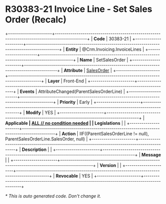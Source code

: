 ﻿---
erp.type: front-end-business-rule
erp.entity: Crm.Invoicing.InvoiceLines
---

# R30383-21 Invoice Line - Set Sales Order (Recalc)
+----------------------+----------------------------------------------------------------------------------------------+
| **Code**             | 30383-21                                                                                     |
+----------------------+----------------------------------------------------------------------------------------------+
| **Entity**           | @Crm.Invoicing.InvoiceLines                                                                  |
+----------------------+----------------------------------------------------------------------------------------------+
| **Name**             | SetSalesOrder                                                                                |
+----------------------+----------------------------------------------------------------------------------------------+
| **Attribute**        | [SalesOrder](../entities/Crm.Invoicing.InvoiceLines.md#salesorder)                           |
+----------------------+----------------------------------------------------------------------------------------------+
| **Layer**            | Front-End                                                                                    |
+----------------------+----------------------------------------------------------------------------------------------+
| **Events**           | AttributeChanged(ParentSalesOrderLine)                                                       |
+----------------------+----------------------------------------------------------------------------------------------+
| **Priority**         | Early                                                                                        |
+----------------------+----------------------------------------------------------------------------------------------+
| **Modify**           | YES                                                                                          |
+----------------------+----------------------------------------------------------------------------------------------+
| **Applicable         | [ALL // no condition needed](xref:applicable-legislations)                                   |
| Legislations**       |                                                                                              |
+----------------------+----------------------------------------------------------------------------------------------+
| **Action**           | IIF((ParentSalesOrderLine != null), ParentSalesOrderLine.SalesOrder, null)                   |
+----------------------+----------------------------------------------------------------------------------------------+
| **Description**      |                                                                                              |
+----------------------+----------------------------------------------------------------------------------------------+
| **Message**          |                                                                                              |
+----------------------+----------------------------------------------------------------------------------------------+
| **Version**          |                                                                                              |
+----------------------+----------------------------------------------------------------------------------------------+
| **Revocable**        | YES                                                                                          |
+----------------------+----------------------------------------------------------------------------------------------+

*\* This is auto generated code. Don't change it.*
